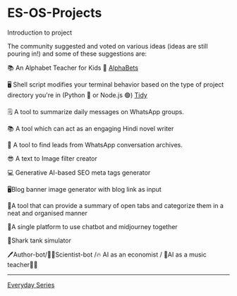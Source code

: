 # ES-OS-Projects
Introduction to project

The community suggested and voted on various ideas (ideas are still pouring in!) and some of these suggestions are:

📚 An Alphabet Teacher for Kids 🌟 [AlphaBets](https://everydayseries.github.io/ES-OS-Projects/docs/index.html)

🖥️ Shell script modifies your terminal behavior based on the type of project directory you're in (Python 🐍 or Node.js 🟢) [Tidy](https://github.com/everydayseries/ES-OS-Projects/tree/master/Tidy)

🗒 A tool to summarize daily messages on WhatsApp groups.

📚 A tool which can act as an engaging Hindi novel writer 

👨 A tool to find leads from WhatsApp conversation archives. 

😎 A text to Image filter creator

💻 Generative AI-based SEO meta tags generator

🖥Blog banner image generator with blog link as input 

📑A tool that can provide a summary of open tabs and categorize them in a neat and organised manner

🤖A single platform to use chatbot and midjourney together

🦈Shark tank simulator

🖊️Author-bot/👩‍🔬Scientist-bot /🔥 AI as an economist / 🎹AI as a music teacher🧑‍🎤




----
[Everyday Series](https://everydayseries.com)
